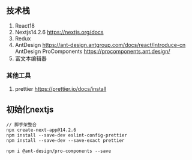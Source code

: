 ## 技术栈

1. React18
2. Nextjs14.2.6 https://nextjs.org/docs
3. Redux
4. AntDesign https://ant-design.antgroup.com/docs/react/introduce-cn
    AntDesign ProComponents https://procomponents.ant.design/
5. 富文本编辑器

### 其他工具

1. prettier  https://prettier.io/docs/install

## 初始化nextjs

```shell
// 脚手架整合
npx create-next-app@14.2.6
npm install --save-dev eslint-config-prettier
npm install --save-dev --save-exact prettier

npm i @ant-design/pro-components --save
```



